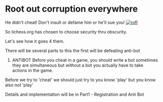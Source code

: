 # Root out corruption everywhere

He didn't cheat!  Don't insult or defame him or he'll sue you!
[![rofl](https://i.postimg.cc/fRGQgcjw/powered-by-hans.jpg)](https://en.wikipedia.org/wiki/Hans_Niemann#Cheating_allegations_and_lawsuit)

So lichess.org has chosen to choose security thru obscurity.

Let's see how it goes 4 them.

There will be several parts to this the first will be defeating anti-bot
1. ANTIBOT
  Before you cheat in a game, you should write a bot sometimes they are simultaneous but without a bot you actually have to take actions in the game.

  Before we try to 'cheat' we should just try to you know 'play' but you know also not 'play'

  Details and implementation will be in Part1 - Registration and Anti Bot

